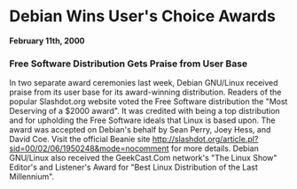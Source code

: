 
Debian Wins User's Choice Awards
================================


**February 11th, 2000**


### Free Software Distribution Gets Praise from User Base


In two separate award ceremonies last week, Debian GNU/Linux received praise
from its user base for its award-winning distribution.
Readers of the popular Slashdot.org website voted the Free Software
distribution the "Most Deserving of a $2000 award". It was credited with
being a top distribution and for upholding the Free Software ideals that
Linux is based upon. The award was accepted on Debian's behalf by
Sean Perry, Joey Hess, and David Coe. Visit the official Beanie site
<http://slashdot.org/article.pl?sid=00/02/06/1950248&mode=nocomment>
for more details.
Debian GNU/Linux also received the GeekCast.Com network's "The Linux Show"
Editor's and Listener's Award for "Best Linux Distribution of the Last
Millennium".







